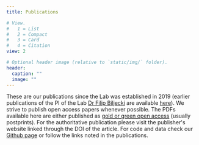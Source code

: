 ```yaml
---
title: Publications

# View.
#   1 = List
#   2 = Compact
#   3 = Card
#   4 = Citation
view: 2

# Optional header image (relative to `static/img/` folder).
header:
  caption: ""
  image: ""
---
```


These are our publications since the Lab was established in 2019 (earlier publications of the PI of the Lab [Dr Filip Biljecki](/authors/filip/) are available [here](https://filipbiljecki.com/#publications)).
We strive to publish open access papers whenever possible.
The PDFs available here are either published as [gold or green open access](https://en.wikipedia.org/wiki/Open_access#Colour_naming_system) (usually postprints).
For the authoritative publication please visit the publisher's website linked through the DOI of the article.
For code and data check our [Github page](https://github.com/ualsg) or follow the links noted in the publications.
